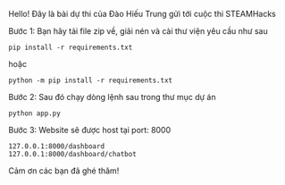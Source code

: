 Hello!
Đây là bài dự thi của Đào Hiếu Trung gửi tới cuộc thi STEAMHacks

Bước 1: Bạn hãy tải file zip về, giải nén và cài thư viện yêu cầu như sau




    pip install -r requirements.txt
hoặc



    python -m pip install -r requirements.txt
Bước 2: Sau đó chạy dòng lệnh sau trong thư mục dự án




    python app.py
Bước 3: Website sẽ được host tại port: 8000




    127.0.0.1:8000/dashboard
    127.0.0.1:8000/dashboard/chatbot
Cảm ơn các bạn đã ghé thăm!
